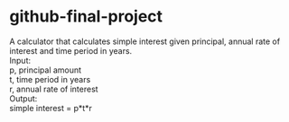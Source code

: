 # github-final-project
A calculator that calculates simple interest given principal, annual rate of interest and time period in years.<br/>
Input:<br/> 
   p, principal amount<br/> 
   t, time period in years<br/> 
   r, annual rate of interest<br/> 
Output:<br/> 
   simple interest = p\*t\*r
